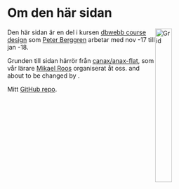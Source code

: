 Om den här sidan
==============================================

<figure>
  <img src="img/grid.png" alt="Grid" style="float:right; width: 30%">
</figure>  

Den här sidan är en del i kursen [dbwebb course design](http://dbwebb.se/design) som [Peter Berggren](https://sites.google.com/berggren.im/peter/startsida) arbetar med nov -17 till jan -18.

Grunden till sidan härrör från [canax/anax-flat](git@github.com:canax/anax-flat.git), som vår lärare [Mikael Roos](https://mikaelroos.se) organiserat åt oss.
and about to be changed by .

Mitt [GitHub repo](https://github.com/peterberggren/anax-flat).
